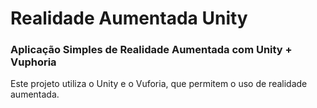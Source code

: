 # Realidade Aumentada Unity

### Aplicação Simples de Realidade Aumentada com Unity + Vuphoria
 
Este projeto utiliza o Unity e o Vuforia, que permitem o uso de realidade aumentada.

